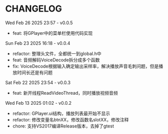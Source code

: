 # CHANGELOG

Wed Feb 26 2025 23:57 - v0.0.5
  - feat: 将GPlayer中的菜单栏使用代码实现

Sun Feb 23 2025 16:18 - v0.0.4
  - refactor: 整理头文件，全都统一到global.h中
  - feat: 音频解码VoiceDecode拆分成多个函数
  - fix: VoiceDecode根据输入确定输出采样率，解决播放声音毛刺问题，但是播放时间长还是有问题

Sat Feb 22 2025 23:54 - v0.0.3
  - feat: 新开线程ReadVideoThread，同时播放视频音频

Wed Feb 13 2025 01:02 - v0.0.2
  - refactor: GPlayer.ui结构，播放列表最开始不显示
  - refactor: 修改变量名btnXX，修改函数名slotXX，修改注释
  - chore: 支持VS2017编译Release版本，去掉了gtest
